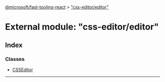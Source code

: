 [@microsoft/fast-tooling-react](../README.md) > ["css-editor/editor"](../modules/_css_editor_editor_.md)

# External module: "css-editor/editor"

## Index

### Classes

* [CSSEditor](../classes/_css_editor_editor_.csseditor.md)

---

